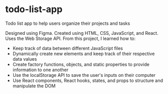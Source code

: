 # todo-list-app
Todo list app to help users organize their projects and tasks

Designed using Figma. Created using HTML, CSS, JavaScript, and React. Uses the Web Storage API. From this project, I learned how to:
- Keep track of data between different JavaScript files
- Dynamically create new elements and keep track of their respective data values
- Create factory functions, objects, and static properties to provide information to one another
- Use the localStorage API to save the user's inputs on their computer
- Use React components, React hooks, states, and props to structure and manipulate the DOM